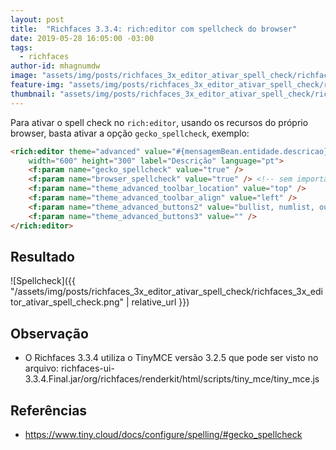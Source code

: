 ```yaml
---
layout: post
title:  "Richfaces 3.3.4: rich:editor com spellcheck do browser"
date: 2019-05-28 16:05:00 -03:00
tags:
  - richfaces
author-id: mhagnumdw
image: "assets/img/posts/richfaces_3x_editor_ativar_spell_check/richfaces_logo.jpeg"
feature-img: "assets/img/posts/richfaces_3x_editor_ativar_spell_check/richfaces_logo.jpeg"
thumbnail: "assets/img/posts/richfaces_3x_editor_ativar_spell_check/richfaces_logo.jpeg"
---
```


Para ativar o spell check no `rich:editor`, usando os recursos do próprio browser, basta ativar a opção `gecko_spellcheck`, exemplo:

<!--more-->

```html
<rich:editor theme="advanced" value="#{mensagemBean.entidade.descricao}" required="true" viewMode="visual"
    width="600" height="300" label="Descrição" language="pt">
    <f:param name="gecko_spellcheck" value="true" />
    <f:param name="browser_spellcheck" value="true" /> <!-- sem importância para essa versão -->
    <f:param name="theme_advanced_toolbar_location" value="top" />
    <f:param name="theme_advanced_toolbar_align" value="left" />
    <f:param name="theme_advanced_buttons2" value="bullist, numlist, outdent, indent, undo, redo, spellchecker" />
    <f:param name="theme_advanced_buttons3" value="" />
</rich:editor>
```

## Resultado
![Spellcheck]({{ "/assets/img/posts/richfaces_3x_editor_ativar_spell_check/richfaces_3x_editor_ativar_spell_check.png" | relative_url }})

## Observação
- O Richfaces 3.3.4 utiliza o TinyMCE versão 3.2.5 que pode ser visto no arquivo:
richfaces-ui-3.3.4.Final.jar/org/richfaces/renderkit/html/scripts/tiny_mce/tiny_mce.js

## Referências
- https://www.tiny.cloud/docs/configure/spelling/#gecko_spellcheck
